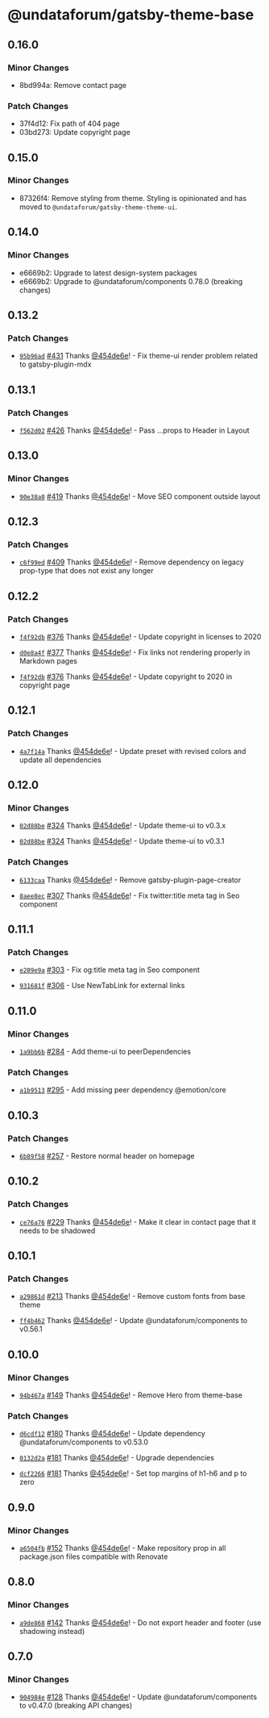 # @undataforum/gatsby-theme-base

## 0.16.0

### Minor Changes

- 8bd994a: Remove contact page

### Patch Changes

- 37f4d12: Fix path of 404 page
- 03bd273: Update copyright page

## 0.15.0

### Minor Changes

- 87326f4: Remove styling from theme. Styling is opinionated and has moved to
  `@undataforum/gatsby-theme-theme-ui`.

## 0.14.0

### Minor Changes

- e6669b2: Upgrade to latest design-system packages
- e6669b2: Upgrade to @undataforum/components 0.78.0 (breaking changes)

## 0.13.2

### Patch Changes

- [`95b96ad`](https://github.com/UNDataForum/gatsby-themes/commit/95b96adbb9495c5a2fb427689021b6266dd9038c)
  [#431](https://github.com/UNDataForum/gatsby-themes/pull/431) Thanks
  [@454de6e](https://github.com/454de6e)! - Fix theme-ui render problem related
  to gatsby-plugin-mdx

## 0.13.1

### Patch Changes

- [`f562d02`](https://github.com/UNDataForum/gatsby-themes/commit/f562d02bc96c6e82589810e07e09eaa52dffcce0)
  [#426](https://github.com/UNDataForum/gatsby-themes/pull/426) Thanks
  [@454de6e](https://github.com/454de6e)! - Pass ...props to Header in Layout

## 0.13.0

### Minor Changes

- [`90e38a0`](https://github.com/UNDataForum/gatsby-themes/commit/90e38a0d09bec590ae7a9a24abda5d6cf018111e)
  [#419](https://github.com/UNDataForum/gatsby-themes/pull/419) Thanks
  [@454de6e](https://github.com/454de6e)! - Move SEO component outside layout

## 0.12.3

### Patch Changes

- [`c6f99ed`](https://github.com/UNDataForum/gatsby-themes/commit/c6f99edc8f0de1496cc78ad606f0b532dae6052d)
  [#409](https://github.com/UNDataForum/gatsby-themes/pull/409) Thanks
  [@454de6e](https://github.com/454de6e)! - Remove dependency on legacy
  prop-type that does not exist any longer

## 0.12.2

### Patch Changes

- [`f4f92db`](https://github.com/UNDataForum/gatsby-themes/commit/f4f92db2970fe0dc1412c9f96e14337c60c3107c)
  [#376](https://github.com/UNDataForum/gatsby-themes/pull/376) Thanks
  [@454de6e](https://github.com/454de6e)! - Update copyright in licenses to 2020

* [`d0e8a4f`](https://github.com/UNDataForum/gatsby-themes/commit/d0e8a4fec35a213c77089badc4de91876f145bf0)
  [#377](https://github.com/UNDataForum/gatsby-themes/pull/377) Thanks
  [@454de6e](https://github.com/454de6e)! - Fix links not rendering properly in
  Markdown pages

- [`f4f92db`](https://github.com/UNDataForum/gatsby-themes/commit/f4f92db2970fe0dc1412c9f96e14337c60c3107c)
  [#376](https://github.com/UNDataForum/gatsby-themes/pull/376) Thanks
  [@454de6e](https://github.com/454de6e)! - Update copyright to 2020 in
  copyright page

## 0.12.1

### Patch Changes

- [`4a7f14a`](https://github.com/UNDataForum/gatsby-themes/commit/4a7f14a0f86c45e85bf04c0bfc6912755c865569)
  Thanks [@454de6e](https://github.com/454de6e)! - Update preset with revised
  colors and update all dependencies

## 0.12.0

### Minor Changes

- [`02d88be`](https://github.com/UNDataForum/gatsby-themes/commit/02d88be836e5d17e48de8f7c913cecec06be151c)
  [#324](https://github.com/UNDataForum/gatsby-themes/pull/324) Thanks
  [@454de6e](https://github.com/454de6e)! - Update theme-ui to v0.3.x

* [`02d88be`](https://github.com/UNDataForum/gatsby-themes/commit/02d88be836e5d17e48de8f7c913cecec06be151c)
  [#324](https://github.com/UNDataForum/gatsby-themes/pull/324) Thanks
  [@454de6e](https://github.com/454de6e)! - Update theme-ui to v0.3.1

### Patch Changes

- [`6133caa`](https://github.com/UNDataForum/gatsby-themes/commit/6133caa75c17d0bbebea0736b101daba453005cc)
  Thanks [@454de6e](https://github.com/454de6e)! - Remove
  gatsby-plugin-page-creator

* [`8aee8ec`](https://github.com/UNDataForum/gatsby-themes/commit/8aee8ecab69d8f2ece5cf42476af4d51634902c4)
  [#307](https://github.com/UNDataForum/gatsby-themes/pull/307) Thanks
  [@454de6e](https://github.com/454de6e)! - Fix twitter:title meta tag in Seo
  component

## 0.11.1

### Patch Changes

- [`e209e9a`](https://github.com/UNDataForum/gatsby-themes/commit/e209e9a512268939834b9df324f5fe578d802a57)
  [#303](https://github.com/UNDataForum/gatsby-themes/pull/303) - Fix og:title
  meta tag in Seo component

* [`931681f`](https://github.com/UNDataForum/gatsby-themes/commit/931681f5815a1ab402c3cb5fd1fb2b909f56f760)
  [#306](https://github.com/UNDataForum/gatsby-themes/pull/306) - Use NewTabLink
  for external links

## 0.11.0

### Minor Changes

- [`1a9bb6b`](https://github.com/UNDataForum/gatsby-themes/commit/1a9bb6bdb98905587d1702a593a1e703f566a89e)
  [#284](https://github.com/UNDataForum/gatsby-themes/pull/284) - Add theme-ui
  to peerDependencies

### Patch Changes

- [`a1b9513`](https://github.com/UNDataForum/gatsby-themes/commit/a1b9513e5deb6f329944aa7c011a8f26ec92005b)
  [#295](https://github.com/UNDataForum/gatsby-themes/pull/295) - Add missing
  peer dependency @emotion/core

## 0.10.3

### Patch Changes

- [`6b89f58`](https://github.com/UNDataForum/gatsby-themes/commit/6b89f58a210fd3329a832673b3b21aa30dab22ba)
  [#257](https://github.com/UNDataForum/gatsby-themes/pull/257) - Restore normal
  header on homepage

## 0.10.2

### Patch Changes

- [`ce76a76`](https://github.com/UNDataForum/gatsby-themes/commit/ce76a7616d9543c5ea8568ed0486e600034f4c9f)
  [#229](https://github.com/UNDataForum/gatsby-themes/pull/229) Thanks
  [@454de6e](https://github.com/454de6e)! - Make it clear in contact page that
  it needs to be shadowed

## 0.10.1

### Patch Changes

- [`a29861d`](https://github.com/UNDataForum/gatsby-themes/commit/a29861d7325fee0bdc93628d5c2d106b78e4667f)
  [#213](https://github.com/UNDataForum/gatsby-themes/pull/213) Thanks
  [@454de6e](https://github.com/454de6e)! - Remove custom fonts from base theme

* [`ff4b462`](https://github.com/UNDataForum/gatsby-themes/commit/ff4b46269d2931f234707b827bd2368729c8eaf8)
  Thanks [@454de6e](https://github.com/454de6e)! - Update
  @undataforum/components to v0.56.1

## 0.10.0

### Minor Changes

- [`94b467a`](https://github.com/UNDataForum/gatsby-themes/commit/94b467a2ae6da9d828133b0bd0f9b16e84140642)
  [#149](https://github.com/UNDataForum/gatsby-themes/pull/149) Thanks
  [@454de6e](https://github.com/454de6e)! - Remove Hero from theme-base

### Patch Changes

- [`d6cdf12`](https://github.com/UNDataForum/gatsby-themes/commit/d6cdf12ef789b0f32678b8213296da06de038930)
  [#180](https://github.com/UNDataForum/gatsby-themes/pull/180) Thanks
  [@454de6e](https://github.com/454de6e)! - Update dependency
  @undataforum/components to v0.53.0

* [`0132d2a`](https://github.com/UNDataForum/gatsby-themes/commit/0132d2a0ea72ab526b466a472f34bf61da851950)
  [#181](https://github.com/UNDataForum/gatsby-themes/pull/181) Thanks
  [@454de6e](https://github.com/454de6e)! - Upgrade dependencies

- [`dcf2266`](https://github.com/UNDataForum/gatsby-themes/commit/dcf22668731ed6c55f373c4f814cd83ed62e8d64)
  [#181](https://github.com/UNDataForum/gatsby-themes/pull/181) Thanks
  [@454de6e](https://github.com/454de6e)! - Set top margins of h1-h6 and p to
  zero

## 0.9.0

### Minor Changes

- [`a6504fb`](https://github.com/UNDataForum/gatsby-themes/commit/a6504fb1bc608bdb98e9d4c5cce1e58a53fedfc4)
  [#152](https://github.com/UNDataForum/gatsby-themes/pull/152) Thanks
  [@454de6e](https://github.com/454de6e)! - Make repository prop in all
  package.json files compatible with Renovate

## 0.8.0

### Minor Changes

- [`a9de868`](https://github.com/UNDataForum/gatsby-themes/commit/a9de868b834b0178637449e299461a916a9a16b1)
  [#142](https://github.com/UNDataForum/gatsby-themes/pull/142) Thanks
  [@454de6e](https://github.com/454de6e)! - Do not export header and footer (use
  shadowing instead)

## 0.7.0

### Minor Changes

- [`904984e`](https://github.com/UNDataForum/gatsby-themes/commit/904984e3f074d82c911343a502f05b0221a90542)
  [#128](https://github.com/UNDataForum/gatsby-themes/pull/128) Thanks
  [@454de6e](https://github.com/454de6e)! - Update @undataforum/components to
  v0.47.0 (breaking API changes)
